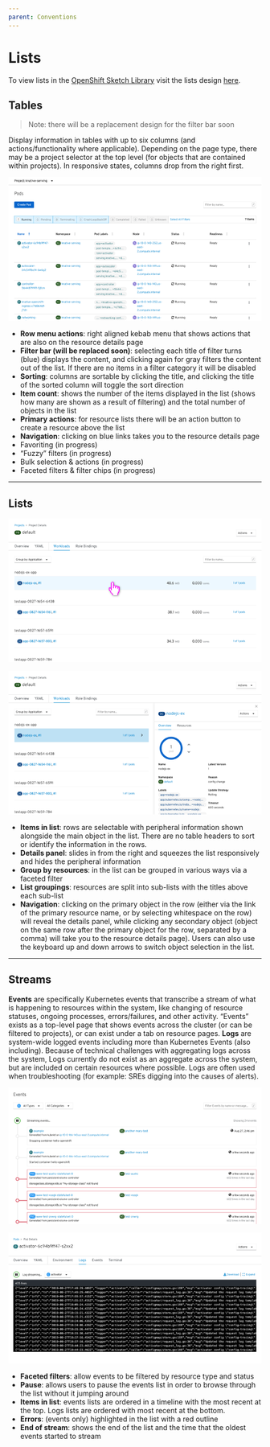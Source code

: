 ```yaml
---
parent: Conventions
---
```


# Lists

To view lists in the [OpenShift Sketch Library](https://sketch.cloud/s/mwdww) visit the lists design [here](https://sketch.cloud/s/mwdww/a/xaVaP5).

## Tables

> Note: there will be a replacement design for the filter bar soon

Display information in tables with up to six columns (and actions/functionality where applicable). Depending on the page type, there may be a project selector at the top level (for objects that are contained within projects). In responsive states, columns drop from the right first.

![Table](../images/lists-table.png)

+ **Row menu actions**: right aligned kebab menu that shows actions that are also on the resource details page
+ **Filter bar (will be replaced soon)**: selecting each title of filter turns (blue) displays the content, and clicking again for gray filters the content out of the list. If there are no items in a filter category it will be disabled
+ **Sorting**: columns are sortable by clicking the title, and clicking the title of the sorted column will toggle the sort direction
+ **Item count**: shows the number of the items displayed in the list (shows how many are shown as a result of filtering) and the total number of objects in the list
+ **Primary actions**: for resource lists there will be an action button to create a resource above the list
+ **Navigation**: clicking on blue links takes you to the resource details page
+ Favoriting (in progress)
+ “Fuzzy” filters (in progress)
+ Bulk selection & actions (in progress)
+ Faceted filters & filter chips (in progress)

---

## Lists

![List](../images/lists-list.png)

![List details](../images/lists-list-details.png)

+ **Items in list**: rows are selectable with peripheral information shown alongside the main object in the list. There are no table headers to sort or identify the information in the rows.
+ **Details panel**: slides in from the right and squeezes the list responsively and hides the peripheral information
+ **Group by resources**: in the list can be grouped in various ways via a faceted filter
+ **List groupings**: resources are split into sub-lists with the titles above each sub-list
+ **Navigation**: clicking on the primary object in the row (either via the link of the primary resource name, or by selecting whitespace on the row) will reveal the details panel, while clicking any secondary object (object on the same row after the primary object for the row, separated by a comma) will take you to the resource details page). Users can also use the keyboard up and down arrows to switch object selection in the list.


---

## Streams

**Events** are specifically Kubernetes events that transcribe a stream of what is happening to resources within the system, like changing of resource statuses, ongoing processes, errors/failures, and other activity. “Events” exists as a top-level page that shows events across the cluster (or can be filtered to projects), or can exist under a tab on resource pages. **Logs** are system-wide logged events including more than Kubernetes Events (also including). Because of technical challenges with aggregating logs across the system, Logs currently do not exist as an aggregate across the system, but are included on certain resources where possible. Logs are often used when troubleshooting (for example: SREs digging into the causes of alerts).

![Events](../images/lists-streams-events.png)

![Logs](../images/lists-streams-logs.png)

+ **Faceted filters**: allow events to be filtered by resource type and status
+ **Pause**: allows users to pause the events list in order to browse through the list without it jumping around
+ **Items in list**: events lists are ordered in a timeline with the most recent at the top. Logs lists are ordered with most recent at the bottom.
+ **Errors**: (events only) highlighted in the list with a red outline
+ **End of stream**: shows the end of the list and the time that the oldest events started to stream
